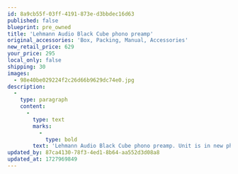 ```yaml
---
id: 8a9cb55f-03ff-4191-873e-d3bbdec16d63
published: false
blueprint: pre_owned
title: 'Lehmann Audio Black Cube phono preamp'
original_accessories: 'Box, Packing, Manual, Accessories'
new_retail_price: 629
your_price: 295
local_only: false
shipping: 30
images:
  - 98e40be029224f2c26d66b9629dc74e0.jpg
description:
  -
    type: paragraph
    content:
      -
        type: text
        marks:
          -
            type: bold
        text: 'Lehmann Audio Black Cube phono preamp. Unit is in new physical and functional condition and includes power cord, manual and original box. Unit sold as new for $629.00'
updated_by: 87ca4130-78f3-4ed1-8b64-aa552d3d08a8
updated_at: 1727969849
---
```


